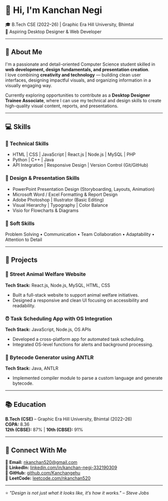 # 👋 Hi, I'm Kanchan Negi  
🎓 B.Tech CSE (2022–26) | Graphic Era Hill University, Bhimtal  
💼 Aspiring Desktop Designer & Web Developer  

---

## 🌟 About Me  
I'm a passionate and detail-oriented Computer Science student skilled in **web development, design fundamentals, and presentation creation**.  
I love combining **creativity and technology** — building clean user interfaces, designing impactful visuals, and organizing information in a visually engaging way.  

Currently exploring opportunities to contribute as a **Desktop Designer Trainee Associate**, where I can use my technical and design skills to create high-quality visual content, reports, and presentations.

---

## 💻 Skills  

### 🧠 Technical Skills  
- HTML | CSS | JavaScript | React.js | Node.js | MySQL | PHP  
- Python | C++ | Java  
- API Integration | Responsive Design | Version Control (Git/GitHub)

### 🎨 Design & Presentation Skills  
- PowerPoint Presentation Design (Storyboarding, Layouts, Animation)  
- Microsoft Word / Excel Formatting & Report Design  
- Adobe Photoshop | Illustrator (Basic Editing)  
- Visual Hierarchy | Typography | Color Balance  
- Visio for Flowcharts & Diagrams  

### 🧩 Soft Skills  
Problem Solving • Communication • Team Collaboration • Adaptability • Attention to Detail  

---

## 🚀 Projects  

### 🐶 Street Animal Welfare Website  
**Tech Stack:** React.js, Node.js, MySQL, HTML, CSS  
- Built a full-stack website to support animal welfare initiatives.  
- Designed a responsive and clean UI focusing on accessibility and readability.  

### ⏰ Task Scheduling App with OS Integration  
**Tech Stack:** JavaScript, Node.js, OS APIs  
- Developed a cross-platform app for automated task scheduling.  
- Integrated OS-level functions for alerts and background processing.  

### 🧩 Bytecode Generator using ANTLR  
**Tech Stack:** Java, ANTLR  
- Implemented compiler module to parse a custom language and generate bytecode.  

---

## 📚 Education  
**B.Tech (CSE)** – Graphic Era Hill University, Bhimtal (2022–26)  
**CGPA:** 8.36  
**12th (CBSE):** 87% | **10th (CBSE):** 91%  

---

## 🔗 Connect With Me  
📧 **Email:** [nkanchan520@gmail.com](mailto:nkanchan520@gmail.com)  
💼 **LinkedIn:** [linkedin.com/in/kanchan-negi-332190309](https://linkedin.com/in/kanchan-negi-332190309)  
🐙 **GitHub:** [github.com/Kanchangehu](https://github.com/Kanchangehu)  
🧠 **LeetCode:** [leetcode.com/nkanchan520](https://leetcode.com/nkanchan520)  

---

⭐ *"Design is not just what it looks like, it’s how it works." – Steve Jobs*  

